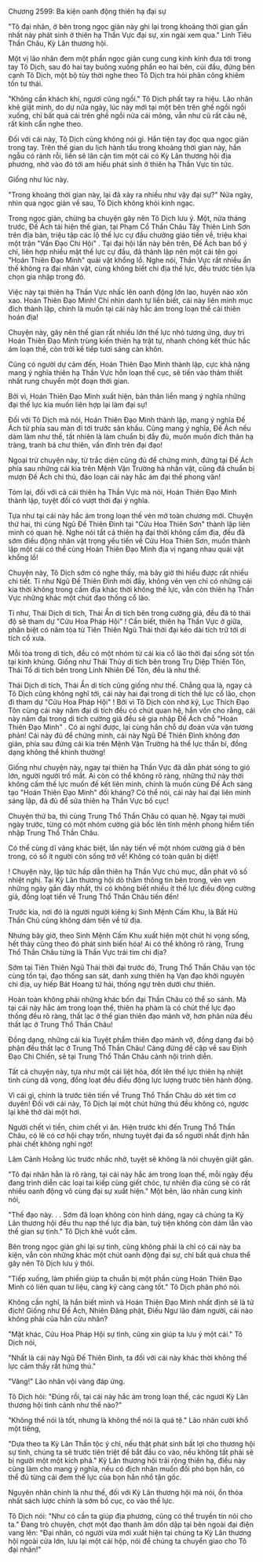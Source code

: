 




Chương 2599: Ba kiện oanh động thiên hạ đại sự


"Tô đại nhân, ở bên trong ngọc giản này ghi lại trong khoảng thời gian gần nhất này phát sinh ở thiên hạ Thần Vực đại sự, xin ngài xem qua." Linh Tiêu Thần Châu, Kỳ Lân thương hội.

Một vị lão nhân đem một phần ngọc giản cung cung kính kính đưa tới trong tay Tô Dịch, sau đó hai tay buông xuống phần eo hai bên, cúi đầu, đứng bên cạnh Tô Dịch, một bộ tùy thời nghe theo Tô Dịch tra hỏi phân công khiêm tốn tư thái.

"Không cần khách khí, ngươi cũng ngồi." Tô Dịch phất tay ra hiệu. Lão nhân khẽ giật mình, do dự nửa ngày, lúc này mới tại một bên trên ghế ngồi ngồi xuống, chỉ bất quá cái trên ghế ngồi nửa cái mông, vẫn như cũ rất câu nệ, rất kính cẩn nghe theo.

Đối với cái này, Tô Dịch cũng không nói gì. Hắn tiện tay đọc qua ngọc giản trong tay. Trên thế gian du lịch hành tẩu trong khoảng thời gian này, hắn ngẫu có rảnh rỗi, liền sẽ lân cận tìm một cái có Kỳ Lân thương hội địa phương, nhờ vào đó tới am hiểu phát sinh ở thiên hạ Thần Vực tin tức.

Giống như lúc này.

"Trong khoảng thời gian này, lại đã xảy ra nhiều như vậy đại sự?" Nửa ngày, nhìn qua ngọc giản về sau, Tô Dịch không khỏi kinh ngạc.

Trong ngọc giản, chừng ba chuyện gây nên Tô Dịch lưu ý. Một, nửa tháng trước, Đế Ách tái hiện thế gian, tại Phạm Cổ Thần Châu Tây Thiên Linh Sơn trên địa bàn, triệu tập các lộ thế lực cự đầu chưởng giáo tiến về, triệu khai một trận "Vấn Đạo Chi Hội" . Tại đại hội lần này bên trên, Đế Ách ban bố ý chỉ, liên hợp nhiều mặt thế lực cự đầu, đã thành lập nên một cái tên gọi "Hoán Thiên Đạo Minh" quái vật khổng lồ. Nghe nói, Thần Vực rất nhiều ẩn thế không ra đại nhân vật, cùng không biết chi địa thế lực, đều trước tiên lựa chọn gia nhập trong đó.

Việc này tại thiên hạ Thần Vực nhấc lên oanh động lớn lao, huyên náo xôn xao. Hoán Thiên Đạo Minh! Chỉ nhìn danh tự liền biết, cái này liên minh mục đích thành lập, chính là muốn tại cái này hắc ám trong loạn thế cải thiên hoán địa!

Chuyện này, gây nên thế gian rất nhiều lớn thế lực nhỏ tương ứng, duy trì Hoán Thiên Đạo Minh trùng kiến thiên hạ trật tự, nhanh chóng kết thúc hắc ám loạn thế, còn trời kế tiếp tươi sáng càn khôn.

Cũng có người dự cảm đến, Hoán Thiên Đạo Minh thành lập, cực khả năng mang ý nghĩa thiên hạ Thần Vực hỗn loạn thế cục, sẽ tiến vào thảm thiết nhất rung chuyển một đoạn thời gian.

Bởi vì, Hoán Thiên Đạo Minh xuất hiện, bản thân liền mang ý nghĩa những đại thế lực kia muốn liên hợp lại làm đại sự!

Đối với Tô Dịch mà nói, Hoán Thiên Đạo Minh thành lập, mang ý nghĩa Đế Ách từ phía sau màn đi tới trước sân khấu. Cũng mang ý nghĩa, Đế Ách nếu dám làm như thế, tất nhiên là làm chuẩn bị đầy đủ, muốn muốn đích thân hạ tràng, tranh bá chư thiên, vấn đỉnh trên đại đạo!

Ngoại trừ chuyện này, từ trắc diện cũng đủ để chứng minh, đứng tại Đế Ách phía sau những cái kia trên Mệnh Vận Trường hà nhân vật, cũng đã chuẩn bị mượn Đế Ách chi thủ, đảo loạn cái này hắc ám đại thế phong vân!

Tóm lại, đối với cả cái thiên hạ Thần Vực mà nói, Hoán Thiên Đạo Minh thành lập, tuyệt đối có vượt thời đại ý nghĩa.

Tựa như tại cái này hắc ám trong loạn thế vén mở toàn chương mới. Chuyện thứ hai, thì cùng Ngũ Đế Thiên Đình tại "Cửu Hoa Thiên Sơn" thành lập liên minh có quan hệ. Nghe nói tất cả thiên hạ đại thời không cấm địa, đều đã sớm điều động nhân vật trọng yếu tiến về Cửu Hoa Thiên Sơn, muốn thành lập một cái có thể cùng Hoán Thiên Đạo Minh địa vị ngang nhau quái vật khổng lồ!

Chuyện này, Tô Dịch sớm có nghe thấy, mà bây giờ thì hiểu được rất nhiều chi tiết. Tỉ như Ngũ Đế Thiên Đình mời đấy, không vẻn vẹn chỉ có những cái kia thời không trong cấm địa khác thời không thế lực, vẫn còn thiên hạ Thần Vực những khác một chút đạo thống cổ lão.

Tỉ như, Thái Dịch di tích, Thái Ẩn di tích bên trong cường giả, đều đã tỏ thái độ sẽ tham dự "Cửu Hoa Pháp Hội" ! Cần biết, thiên hạ Thần Vực ở giữa, phân biệt có năm tòa từ Tiên Thiên Ngũ Thái thời đại kéo dài tích trữ tới di tích cổ xưa.

Mỗi tòa trong di tích, đều có một nhóm từ cái kia cổ lão thời đại sống sót tồn tại kinh khủng. Giống như Thái Thủy di tích bên trong Trụ Diệp Thiên Tôn, Thái Tố di tích bên trong Linh Nhiên Đế Tôn, đều là như thế.

Thái Dịch di tích, Thái Ẩn di tích cũng giống như thế. Chẳng qua là, ngay cả Tô Dịch cũng không nghĩ tới, cái này hai đại trong di tích thế lực cổ lão, chọn đi tham dự "Cửu Hoa Pháp Hội" ! Bởi vì Tô Dịch còn nhớ kỹ, Lục Thích Đạo Tôn cùng cái này năm đại di tích đều có chút quan hệ, hắn vốn cho rằng, cái này năm đại trong di tích cường giả đều sẽ gia nhập Đế Ách chỗ "Hoán Thiên Đạo Minh" . Có ai nghĩ được, lại cùng hắn chỗ dự đoán vừa vặn tương phản! Cái này đủ để chứng minh, cái này Ngũ Đế Thiên Đình không đơn giản, phía sau đứng cái kia trên Mệnh Vận Trường hà thế lực thần bí, đồng dạng không thể khinh thường!

Giống như chuyện này, ngay tại thiên hạ Thần Vực đã dẫn phát sóng to gió lớn, người người trố mắt. Ai còn có thể không rõ ràng, những thứ này thời không cấm thế lực muốn đế kết liên minh, chính là muốn cùng Đế Ách sáng tạo "Hoán Thiên Đạo Minh" đối kháng? Có thể nói, cái này hai đại liên minh sáng lập, đã đủ để sửa thiên hạ Thần Vực bố cục!

Chuyện thứ ba, thì cùng Trung Thổ Thần Châu có quan hệ. Ngay tại mười ngày trước, từng có một nhóm cường giả bốc lên tính mệnh phong hiểm tiến nhập Trung Thổ Thần Châu.

Có thể cùng dĩ vãng khác biệt, lần này tiến về một nhóm cường giả ở bên trong, có số ít người còn sống trở về! Không có toàn quân bị diệt!

! Chuyện này, lập tức hấp dẫn thiên hạ Thần Vực chú mục, dẫn phát vô số nhiệt nghị. Tại Kỳ Lân thương hội dò thăm thông tin bên trong, vẻn vẹn những ngày gần đây nhất, thì có không biết nhiều ít thế lực điều động cường giả, đồng loạt tiến về Trung Thổ Thần Châu tiến đến!

Trước kia, nơi đó là người người kiêng kị Sinh Mệnh Cấm Khu, là Bất Hủ Thần Chủ cũng không dám tiến về tử địa.

Nhưng bây giờ, theo Sinh Mệnh Cấm Khu xuất hiện một chút hi vọng sống, hết thảy cũng theo đó phát sinh biến hóa! Ai có thể không rõ ràng, Trung Thổ Thần Châu từng là Thần Vực trái tim chi địa?

Sớm tại Tiên Thiên Ngũ Thái thời đại trước đó, Trung Thổ Thần Châu vạn tộc cùng tồn tại, đạo thống san sát, danh xưng thiên hạ Vạn đạo khởi nguyên chi địa, uy hiếp Bát Hoang tứ hải, thống ngự trên dưới chư thiên.

Hoàn toàn không phải những khác bốn đại Thần Châu có thể so sánh. Mà tại cái này hắc ám trong loạn thế, thiên hạ phàm là có chút thế lực đạo thống đều rõ ràng, thất lạc ở thế gian thiên đạo mảnh vỡ, hơn phân nửa đều thất lạc ở Trung Thổ Thần Châu!

Đồng dạng, những cái kia Tuyệt phẩm thiên đạo mảnh vỡ, đồng dạng đại bộ phận đều thất lạc ở Trung Thổ Thần Châu! Càng đừng đề cập về sau Định Đạo Chi Chiến, sẽ tại Trung Thổ Thần Châu cảnh nội trình diễn.

Tất cả chuyện này, tựa như một cái liệt hỏa, đốt lên thế lực thiên hạ nhiệt tình cùng dã vọng, đồng loạt đều điều động lực lượng trước tiên hành động.

Vì cái gì, chính là trước tiên tiến về Trung Thổ Thần Châu dò xét tìm cơ duyên! Đối với cái này, Tô Dịch lại một chút hứng thú đều không có, ngược lại khẽ thở dài một hơi.

Người chết vì tiền, chim chết vì ăn. Hiện trước khi đến Trung Thổ Thần Châu, có lẽ có cơ hội chạy trốn, nhưng tuyệt đại đa số người nhất định hẳn phải chết không nghi ngờ!

Lâm Cảnh Hoằng lúc trước nhắc nhở, tuyệt sẽ không là nói chuyện giật gân.

"Tô đại nhân hẳn là rõ ràng, tại cái này hắc ám trong loạn thế, mỗi ngày đều đang trình diễn các loại tai kiếp cùng giết chóc, tự nhiên địa cũng sẽ có rất nhiều oanh động vô cùng đại sự xuất hiện." Một bên, lão nhân cung kính nói,

"Thế đạo này. . . Sớm đã loạn không còn hình dáng, ngay cả chúng ta Kỳ Lân thương hội đều thu nạp thế lực địa bàn, tuỳ tiện không còn dám lẫn vào thế gian sự tình." Tô Dịch khẽ vuốt cằm.

Bên trong ngọc giản ghi lại sự tình, cũng không phải là chỉ có cái này ba kiện, vẫn còn những khác một chút oanh động đại sự, chỉ bất quá chưa thể gây nên Tô Dịch lưu ý thôi.

"Tiếp xuống, làm phiền giúp ta chuẩn bị một phần cùng Hoán Thiên Đạo Minh có liên quan tư liệu, càng kỹ càng càng tốt." Tô Dịch phân phó nói.

Không cần nghĩ, là hắn biết mình và Hoán Thiên Đạo Minh nhất định sẽ là tử địch! Giống như Đế Ách, Nhiên Đăng phật, Điếu Ngư lão đám người, cái nào không phải của hắn cừu nhân?

"Mặt khác, Cửu Hoa Pháp Hội sự tình, cũng xin giúp ta lưu ý một cái." Tô Dịch nói,

"Nhất là cái này Ngũ Đế Thiên Đình, ta đối với cái này khác thời không thế lực cảm thấy rất hứng thú."

"Vâng!" Lão nhân vội vàng đáp ứng.

Tô Dịch hỏi: "Đúng rồi, tại cái này hắc ám trong loạn thế, các ngươi Kỳ Lân thương hội tình cảnh như thế nào?"

"Không thể nói là tốt, nhưng là không thể nói là quá tệ." Lão nhân cười khổ một tiếng,

"Dựa theo ta Kỳ Lân Thần tộc ý chỉ, nếu thật phát sinh bất lợi cho thương hội sự tình, chúng ta sẽ trước tiên triệt để bắt đầu co vào, nếu không tất phải sẽ bị người một một kích phá." Kỳ Lân thương hội trải rộng thiên hạ, điều này cũng làm cho mang ý nghĩa, nếu có địch nhân muốn đối phó bọn hắn, có thể đủ từng cái đem thế lực của bọn hắn nhổ tận gốc.

Nguyên nhân chính là như thế, đối với Kỳ Lân thương hội mà nói, ổn thỏa nhất sách lược chính là sớm bố cục, co vào thế lực.

Tô Dịch nói: "Như có cần ta giúp địa phương, cũng có thể truyền tin nói cho ta." Đang trò chuyện, chợt một đạo thanh âm dồn dập tại bên ngoài đại điện vang lên: "Đại nhân, có người vừa mới xuất hiện tại chúng ta Kỳ Lân thương hội ngoài cửa lớn, lưu lại một cái hộp, nói để chúng ta chuyển giao cho Tô đại nhân!"




